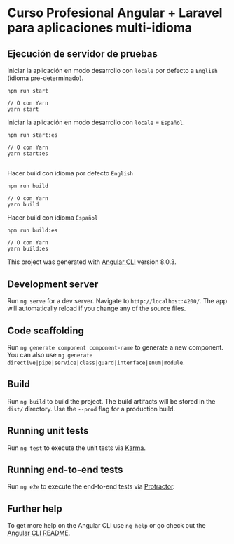 # Curso Profesional Angular + Laravel para aplicaciones multi-idioma

## Ejecución de servidor de pruebas

Iniciar la aplicación en modo desarrollo con `locale` por defecto a `English` (idioma pre-determinado).
```
npm run start

// O con Yarn
yarn start
```
Iniciar la aplicación en modo desarrollo con `locale` = `Español`.
```
npm run start:es

// O con Yarn
yarn start:es
```

## 
Hacer build con idioma por defecto `English`
```
npm run build

// O con Yarn
yarn build
```

Hacer build con idioma `Español`
```
npm run build:es

// O con Yarn
yarn build:es
```


This project was generated with [Angular CLI](https://github.com/angular/angular-cli) version 8.0.3.

## Development server

Run `ng serve` for a dev server. Navigate to `http://localhost:4200/`. The app will automatically reload if you change any of the source files.

## Code scaffolding

Run `ng generate component component-name` to generate a new component. You can also use `ng generate directive|pipe|service|class|guard|interface|enum|module`.

## Build

Run `ng build` to build the project. The build artifacts will be stored in the `dist/` directory. Use the `--prod` flag for a production build.

## Running unit tests

Run `ng test` to execute the unit tests via [Karma](https://karma-runner.github.io).

## Running end-to-end tests

Run `ng e2e` to execute the end-to-end tests via [Protractor](http://www.protractortest.org/).

## Further help

To get more help on the Angular CLI use `ng help` or go check out the [Angular CLI README](https://github.com/angular/angular-cli/blob/master/README.md).
